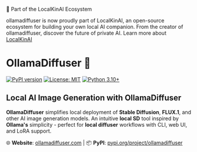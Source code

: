🚀 Part of the LocalKinAI Ecosystem

ollamadiffuser is now proudly part of LocalKinAI, an open-source ecosystem for building your own local AI companion. From the creator of ollamadiffuser, discover the future of private AI. Learn more about [LocalKinAI](https://github.com/LocalKinAI)

# OllamaDiffuser 🎨

[![PyPI version](https://badge.fury.io/py/ollamadiffuser.svg)](https://badge.fury.io/py/ollamadiffuser)
[![License: MIT](https://img.shields.io/badge/License-MIT-yellow.svg)](https://opensource.org/licenses/MIT)
[![Python 3.10+](https://img.shields.io/badge/python-3.10+-blue.svg)](https://www.python.org/downloads/)


## Local AI Image Generation with OllamaDiffuser

**OllamaDiffuser** simplifies local deployment of **Stable Diffusion**, **FLUX.1**, and other AI image generation models. An intuitive **local SD** tool inspired by **Ollama's** simplicity - perfect for **local diffuser** workflows with CLI, web UI, and LoRA support.

🌐 **Website**: [ollamadiffuser.com](https://www.ollamadiffuser.com/) | 📦 **PyPI**: [pypi.org/project/ollamadiffuser](https://pypi.org/project/ollamadiffuser/)
